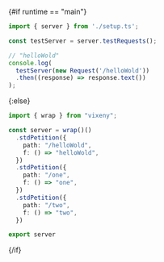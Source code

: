 <script>
    export let runtime = "main";
</script>

{#if runtime == "main"}

```ts
import { server } from './setup.ts';

const testServer = server.testRequests();

// "helloWold"
console.log(
  testServer(new Request('/helloWold'))
  .then((response) => response.text())
);
```

{:else}

```ts
import { wrap } from "vixeny";

const server = wrap()()
  .stdPetition({
    path: "/helloWold",
    f: () => "helloWold",
  })
  .stdPetition({
    path: "/one",
    f: () => "one",
  })
  .stdPetition({
    path: "/two",
    f: () => "two",
  })

export server
```

{/if}
